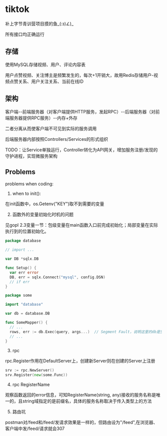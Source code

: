 # tiktok

补上字节青训营项目摸的鱼_(:з)∠)_

所有接口均正确运行

## 存储

使用MySQL存储视频、用户、评论内容表

用户点赞视频、关注博主是频繁发生的，每次+1开销大，故用Redis存储用户-视频点赞关系、用户关注关系、当前在线ID

## 架构

客户端--前端服务器（对客户端提供HTTP服务，发起RPC）--后端服务器（对前端服务器提供RPC服务）--内存+外存

二者分离从而使客户端不可见到实际的服务调用

后端服务器内部按照Controllers/Services的形式组织

TODO：让Service单独运行，Controller转化为API网关，增加服务注册/发现的守护进程，实现微服务架构

## Problems

problems when coding:

1. when to init():

在init函数中，os.Getenv("KEY")取不到需要的变量
 
2. 函数外的变量初始化时机的问题

见gopl 2.3变量一节：包级变量在main函数入口前完成初始化；局部变量在实际执行到的位置初始化。

```go
package database

// import ...

var DB *sqlx.DB

func Setup() {
  var err error
  DB, err = sqlx.Connect("mysql", config.DSN)
  // if err
}
```

```go
package some

import "database"

var db = database.DB

func SomeMapper() {
  // ...
  rows, err := db.Exec(query, args...)  // Segment Fault，说明这里的db是空的
  // ...
}
```

3. rpc

rpc.Register作用在DefaultServer上，创建新Server则在创建的Server上注册

```go
srv := rpc.NewServer()
srv.Register(new(some.Func))
```

4. rpc RegisterName

观察函数返回的error信息，可知RegisterName(string, any)接收的服务名称是唯一的，且string域指定的是前缀名，具体的服务名称取决于传入类型上的方法

5. 路由坑

postman对/feed和/feed/发请求效果是一样的，但路由设为"/feed",在浏览器、客户端中发/feed/请求就会307
